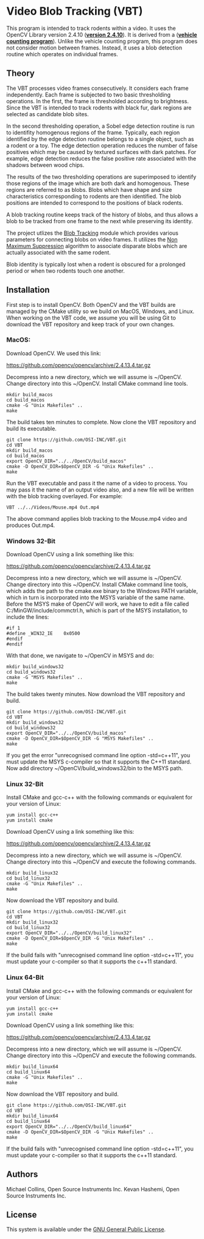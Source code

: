 # Video Blob Tracking (VBT)
This program is intended to track rodents within a video. It uses the OpenCV Library version 2.4.10 (**[version 2.4.10](https://sourceforge.net/projects/opencvlibrary/files/opencv-win/2.4.10/)**). It is derived from a (**[vehicle counting program](https://github.com/ahmetozlu/vehicle_counting)**). Unlike the vehicle counting program, this program does not consider motion between frames. Instead, it uses a blob detection routine which operates on individual frames.

## Theory
The VBT processes video frames consecutively. It considers each frame independently. Each frame is subjected to two basic thresholding operations. In the first, the frame is thresholded according to brightness. Since the VBT is intended to track rodents with black fur, dark regions are selected as candidate blob sites.

In the second thresholding operation, a Sobel edge detection routine is run to identifity homogenous regions of the frame. Typically, each region identified by the edge detection routine belongs to a single object, such as a rodent or a toy. The edge detection operation reduces the number of false positives which may be caused by textured surfaces with dark patches. For example, edge detection reduces the false positive rate associated with the shadows between wood chips.

The results of the two thresholding operations are superimposed to identify those regions of the image which are both dark and homogenous. These regions are referred to as blobs. Blobs which have shape and size characteristics corresponding to rodents are then identified. The blob positions are intended to correspond to the positions of black rodents.

A blob tracking routine keeps track of the history of blobs, and thus allows a blob to be tracked from one frame to the next while preserving its identity.

The project utlizes the [Blob Tracking](https://github.com/ahmetozlu/vehicle_counting/blob/master/VehicleDetectionAndCounting/Blob.cpp) module which provides various parameters for connecting blobs on video frames. It utilizes the [Non Maximum Suppression](https://github.com/Nuzhny007/Non-Maximum-Suppression) algorithm to associate disparate blobs which are actually associated with the same rodent.

Blob identity is typically lost when a rodent is obscured for a prolonged period or when two rodents touch one another.

## Installation

First step is to install OpenCV. Both OpenCV and the VBT builds are managed by the CMake utility so we build on MacOS, Windows, and Linux. When working on the VBT code, we assume you will be using Git to download the VBT repository and keep track of your own changes.


### MacOS:

Download OpenCV. We used this link:

https://github.com/opencv/opencv/archive/2.4.13.4.tar.gz

Decompress into a new directory, which we will assume is ~/OpenCV. Change directory into this ~/OpenCV. Install CMake command line tools.

	mkdir build_macos
	cd build_macos
	cmake -G "Unix Makefiles" ..
	make

The build takes ten minutes to complete. Now clone the VBT repository and build its executable.

	git clone https://github.com/OSI-INC/VBT.git
	cd VBT
	mkdir build_macos
	cd build_macos
	export OpenCV_DIR="../../OpenCV/build_macos"
	cmake -D OpenCV_DIR=$OpenCV_DIR -G "Unix Makefiles" ..
	make

Run the VBT executable and pass it the name of a video to process. You may pass it the name of an output video also, and a new file will be written with the blob tracking overlayed. For example:

	VBT ../../Videos/Mouse.mp4 Out.mp4

The above command applies blob tracking to the Mouse.mp4 video and produces Out.mp4.


### Windows 32-Bit

Download OpenCV using a link something like this:

https://github.com/opencv/opencv/archive/2.4.13.4.tar.gz

Decompress into a new directory, which we will assume is ~/OpenCV. Change directory into this ~/OpenCV. Install CMake command line tools, which adds the path to the cmake.exe binary to the Windows PATH variable, which in turn is incorporated into the MSYS variable of the same name. Before the MSYS make of OpenCV will work, we have to edit a file called C:/MinGW/include/commctrl.h, which is part of the MSYS installation, to include the lines:

	#if 1
	#define _WIN32_IE    0x0500
	#endif
	#endif

With that done, we navigate to ~/OpenCV in MSYS and do:

	mkdir build_windows32
	cd build_windows32
	cmake -G "MSYS Makefiles" ..
	make

The build takes twenty minutes. Now download the VBT repository and build.

	git clone https://github.com/OSI-INC/VBT.git
	cd VBT
	mkdir build_windows32
	cd build_windows32
	export OpenCV_DIR="../../OpenCV/build_macos"
	cmake -D OpenCV_DIR=$OpenCV_DIR -G "MSYS Makefiles" ..
	make

If you get the error "unrecognised command line option -std=c++11", you must update the MSYS c-compiler so that it supports the C++11 standard. Now add directory ~/OpenCV/build_windows32/bin to the MSYS path. 


### Linux 32-Bit

Install CMake and gcc-c++ with the following commands or equivalent for your version of Linux:

	yum install gcc-c++
	yum install cmake

Download OpenCV using a link something like this:

https://github.com/opencv/opencv/archive/2.4.13.4.tar.gz

Decompress into a new directory, which we will assume is ~/OpenCV. Change directory into this ~/OpenCV and execute the following commands.

	mkdir build_linux32
	cd build_linux32
	cmake -G "Unix Makefiles" ..
	make

Now download the VBT repository and build.

	git clone https://github.com/OSI-INC/VBT.git
	cd VBT
	mkdir build_linux32
	cd build_linux32
	export OpenCV_DIR="../../OpenCV/build_linux32"
	cmake -D OpenCV_DIR=$OpenCV_DIR -G "Unix Makefiles" ..
	make

If the build fails with "unrecognised command line option -std=c++11", you must update your c-compiler so that it supports the c++11 standard.


### Linux 64-Bit

Install CMake and gcc-c++ with the following commands or equivalent for your version of Linux:

	yum install gcc-c++
	yum install cmake

Download OpenCV using a link something like this:

https://github.com/opencv/opencv/archive/2.4.13.4.tar.gz

Decompress into a new directory, which we will assume is ~/OpenCV. Change directory into this ~/OpenCV and execute the following commands.

	mkdir build_linux64
	cd build_linux64
	cmake -G "Unix Makefiles" ..
	make
	
Now download the VBT repository and build.

	git clone https://github.com/OSI-INC/VBT.git
	cd VBT
	mkdir build_linux64
	cd build_linux64
	export OpenCV_DIR="../../OpenCV/build_linux64"
	cmake -D OpenCV_DIR=$OpenCV_DIR -G "Unix Makefiles" ..
	make

If the build fails with "unrecognised command line option -std=c++11", you must update your c-compiler so that it supports the c++11 standard.


## Authors
Michael Collins, Open Source Instruments Inc.
Kevan Hashemi, Open Source Instruments Inc.

## License
This system is available under the [GNU General Public License](http://www.gnu.org/licenses/gpl.txt).


